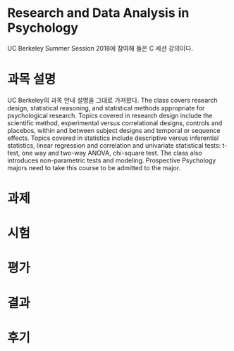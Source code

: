 # Research and Data Analysis in Psychology
UC Berkeley Summer Session 2018에 참여해 들은 C 세션 강의이다.

# 과목 설명
UC Berkeley의 과목 안내 설명을 그대로 가져왔다.
The class covers research design, statistical reasoning, and statistical methods appropriate for psychological research.  Topics covered in research design include the scientific method, experimental versus correlational designs, controls and placebos, within and between subject designs and temporal or sequence effects.  Topics covered in statistics include descriptive versus inferential statistics, linear regression and correlation and univariate statistical tests: t-test, one way and two-way ANOVA, chi-square test.  The class also introduces non-parametric tests and modeling. Prospective Psychology majors need to take this course to be admitted to the major.

# 과제

# 시험

# 평가

# 결과

# 후기

